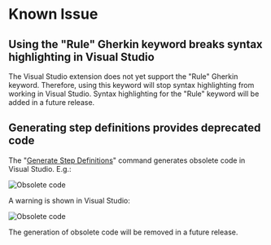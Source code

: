 # Known Issue

## Using the "Rule" Gherkin keyword breaks syntax highlighting in Visual Studio

The Visual Studio extension does not yet support the "Rule" Gherkin keyword. Therefore, using this keyword will stop syntax highlighting from working in Visual Studio. Syntax highlighting for the "Rule" keyword will be added in a future release.

## Generating step definitions provides deprecated code

The "[Generate Step Definitions](../visualstudio/Generating-Skeleton-Code)" command generates obsolete code in Visual Studio. E.g.:

![Obsolete code](/_static/images/ObsoleteGeneratedCode.png)

A warning is shown in Visual Studio:

![Obsolete code](/_static/images/Warning.png)

The generation of obsolete code will be removed in a future release.
